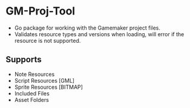 
# GM-Proj-Tool

* Go package for working with the Gamemaker project files.
* Validates resource types and versions when loading, will error if the resource is not supported.

## Supports

* Note Resources
* Script Resources [GML]
* Sprite Resources [BITMAP]
* Included Files
* Asset Folders
